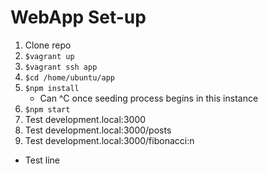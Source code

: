 
# WebApp Set-up

1) Clone repo
2) `$vagrant up`
3) `$vagrant ssh app`
4) `$cd /home/ubuntu/app`
5) `$npm install`
	- Can ^C once seeding process begins in this instance
6) `$npm start`
7) Test development.local:3000
8) Test development.local:3000/posts
9) Test development.local:3000/fibonacci:n
- Test line

